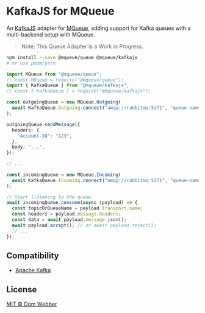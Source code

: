 # KafkaJS for MQueue

An [KafkaJS](https://github.com/tulios/kafkajs) adapter for
[MQueue](https://github.com/domwebber/mqueue/blob/main/packages/queue/README.md),
adding support for Kafka queues with a multi-backend setup with MQueue.

> Note: This Queue Adapter is a Work in Progress.

```bash
npm install --save @mqueue/queue @mqueue/kafkajs
# or use pnpm/yarn
```

```ts
import MQueue from "@mqueue/queue";
// const MQueue = require("@mqueue/queue");
import { KafkaQueue } from "@mqueue/kafkajs";
// const { KafkaQueue } = require("@mqueue/kafkajs");

const outgoingQueue = new MQueue.Outgoing(
  await KafkaQueue.Outgoing.connect("amqp://rabbitmq:5271", "queue-name"),
);

outgoingQueue.sendMessage({
  headers: {
    "Account-ID": "123",
  },
  body: "...",
});

// ...

const incomingQueue = new MQueue.Incoming(
  await KafkaQueue.Incoming.connect("amqp://rabbitmq:5271", "queue-name"),
);

// Start listening to the queue
await incomingQueue.consume(async (payload) => {
  const topicOrQueueName = payload.transport.name;
  const headers = payload.message.headers;
  const data = await payload.message.json();
  await payload.accept(); // or await payload.reject();
  // ...
});
```

## Compatibility

- [Apache Kafka](https://kafka.apache.org)

## License

[MIT © Dom Webber](./LICENSE)
